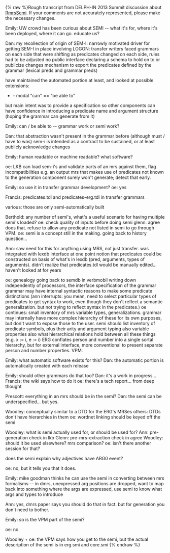 {% raw %}Rough transcript from DELPH-IN 2013 Summit discussion about
[RmrsSemi](https://delph-in.github.io/docs/tools/RmrsSemi). If your comments are not accurately represented,
please make the necessary changes.

Emily: UW crowd has been curious about SEMI -- what it's for, where it's
been deployed, where it can go. educate us?

Dan: my recollection of origin of SEM-I: narrowly motivated driver for
getting SEM-I in place involving LOGON: transfer writers faced grammars
on each side that were shifting as predicates changed on each side,
rules had to be adjusted no public interface declaring a schema to hold
on to or publicize changes mechanism to export the predicates defined by
the grammar (lexical preds and grammar preds)

have maintained the automated portion at least, and looked at possible
extensions:

- \- modal "can" == "be able to"

but main intent was to provide a specification so other components can
have confidence in introducing a predicate name and argument structure
(hoping the grammar can generate from it)

Emily: can / be able to -- grammar work or semi work?

Dan: that abstraction wasn't present in the grammar before (although
must / have to was) sem-i is intended as a contract to be sustained, or
at least publicly acknowledge changes

Emily: human readable or machine readable? what software?

oe: LKB can load sem-i's and validate parts of an mrs against them, flag
incompatibilities e.g. an output mrs that makes use of predicates not
known to the generation component surely won't generate; detect that
early.

Emily: so use it in transfer grammar development? oe: yes

Francis: predicates.tdl and predicates-erg.tdl in transfer grammars

various: those are only semi-automatically built

Berthold: any number of semi's, what's a useful scenario for having
multiple semi's loaded? oe: check quality of inputs before doing semi
glenn: agree does that. refuse to allow any predicate not listed in semi
to go through VPM. oe: semi is a concept still in the making. going back
to history question…

Ann: saw need for this for anything using MRS, not just transfer. was
integrated with lexdb interface at one point notion that predicates
could be constructed on basis of what's in lexdb (pred, arguments, types
of arguments). didn't realize that predicates.tdl would be manually
edited… haven't looked at for years

oe: genealogy going back to semdb in verbmobil writing down
independently of processors, the interface specification of the grammar
grammar may have internal syntactic reasons to make some predicate
distinctions (ann interrupts: you mean, need to select particular types
of predicates to get syntax to work, even though they don't reflect a
semantic generalization. but not trying to reflect syntax in the
predicates.) oe continues: small inventory of mrs variable types,
generalizations. grammar may internally have more complex hierarchy of
these for its own purposes, but don't want to expose those to the user.
semi should list inventory of predicate symbols, plus their arity and
argument typing also variable properties also what hierarchical
relations hold between all these things (e.g. x := i, e := i) ERG
conflates person and number into a single sortal hierarchy, but for
external interface, more conventional to present separate person and
number properties. VPM.

Emily: what automatic software exists for this? Dan: the automatic
portion is automatically created with each release

Emily: should other grammars do that too? Dan: it's a work in progress…
Francis: the wiki says how to do it oe: there's a tech report… from deep
thought

Prescott: everything in an mrs should be in the semi? Dan: the semi can
be underspecified… but yes.

Woodley: conceptually similar to a DTD for the ERG's MRSes others: DTDs
don't have hierarchies in them oe: wordnet linking should be keyed off
the semi

Woodley: what is semi actually used for, or should be used for? Ann:
pre-generation check in lkb Glenn: pre-mrs-extraction check in agree
Woodley: should it be used elsewhere? mrs comparison? oe: isn't there
another session for that?

does the semi explain why adjectives have ARG0 event?

oe: no, but it tells you that it does.

Emily: mike goodman thinks he can use the semi in converting between mrs
formalisms -- in dmrs, unexpressed arg positions are dropped, want to
map back into something where the args are expressed, use semi to know
what args and types to introduce

Ann: yes, dmrs paper says you should do that in fact. but for generation
you don't need to bother.

Emily: so is the VPM part of the semi?

oe: no

Woodley + oe: the VPM says how you get to the semi, but the actual
description of the semi is in erg.smi and core.smi
<update date omitted for speed>{% endraw %}